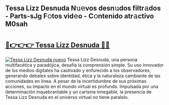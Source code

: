 ## Tessa Lizz Desnuda N𝚞𝚎vos desn𝚞dos filtr𝚊dos - Parts-sJg F𝚘tos vid𝚎o - C𝚘ntenido atr𝚊ctivo M0sah

# <h2><a href="http://mbaeei.tromn.icu/?c=Tessa+Lizz+Desnuda">🔗👉👉👉 Tessa Lizz Desnuda 🔗🔗</a></h2>

[![Tessa Lizz Desnuda nuevo](https://i.imgur.com/pEAQMta.gif)](http://mbaeei.tromn.icu/?c=Tessa+Lizz+Desnuda)
Tessa Lizz Desnuda, una persona multifacética y paradójica, desafía la comprensión simple. Su uso innovador de los medios digitales ha cautivado y enfurecido a los observadores, generando debates sobre identidad, ética y la naturaleza cambiante de las comunidades en línea. A pesar de la incertidumbre de sus próximas acciones, su impacto en el mundo virtual es profundo. Impulsada por una determinación inquebrantable y un carisma innegable, la presencia de Tessa Lizz Desnuda en el universo virtual no tiene paralelo.
